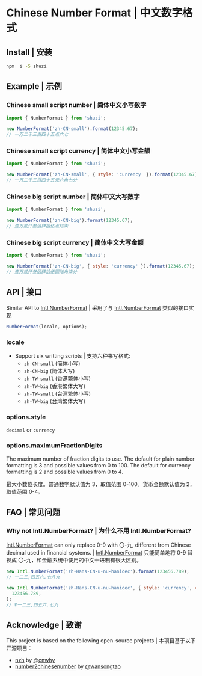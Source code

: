 # Chinese Number Format | 中文数字格式

## Install | 安装

```bash
npm  i -S shuzi
```

## Example | 示例

### Chinese small script number | 简体中文小写数字

```js
import { NumberFormat } from 'shuzi';

new NumberFormat('zh-CN-small').format(12345.67);
// 一万二千三百四十五点六七
```

### Chinese small script currency | 简体中文小写金额

```js
import { NumberFormat } from 'shuzi';

new NumberFormat('zh-CN-small', { style: 'currency' }).format(12345.67);
// 一万二千三百四十五元六角七分
```

### Chinese big script number | 简体中文大写数字

```js
import { NumberFormat } from 'shuzi';

new NumberFormat('zh-CN-big').format(12345.67);
// 壹万贰仟叁佰肆拾伍点陆柒
```

### Chinese big script currency | 简体中文大写金额

```js
import { NumberFormat } from 'shuzi';

new NumberFormat('zh-CN-big', { style: 'currency' }).format(12345.67);
// 壹万贰仟叁佰肆拾伍圆陆角柒分
```

## API | 接口

Similar API to [Intl.NumberFormat] | 采用了与 [Intl.NumberFormat] 类似的接口实现

```ts
NumberFormat(locale, options);
```

### locale

- Support six writting scripts | 支持六种书写格式:
  - `zh-CN-small` (简体小写)
  - `zh-CN-big` (简体大写)
  - `zh-TW-small` (香港繁体小写)
  - `zh-TW-big` (香港繁体大写)
  - `zh-TW-small` (台湾繁体小写)
  - `zh-TW-big` (台湾繁体大写)

### options.style

`decimal` or `currency`

### options.maximumFractionDigits

The maximum number of fraction digits to use. The default for plain number formatting is 3 and
possible values from 0 to 100. The default for currency formatting is 2 and possible values from 0
to 4.

最大小数位长度。普通数字默认值为 3，取值范围 0-100。货币金额默认值为 2，取值范围 0-4。

## FAQ | 常见问题

### Why not Intl.NumberFormat? | 为什么不用 Intl.NumberFormat?

[Intl.NumberFormat] can only replace 0-9 with 〇-九, different from Chinese decimal used in financial
systems. | [Intl.NumberFormat] 只能简单地将 0-9 替换成 〇-九，和金融系统中使用的中文十进制有很大区别。

```js
new Intl.NumberFormat('zh-Hans-CN-u-nu-hanidec').format(123456.789);
// 一二三,四五六.七八九

new Intl.NumberFormat('zh-Hans-CN-u-nu-hanidec', { style: 'currency', currency: 'CNY' }).format(
  123456.789,
);
// ¥一二三,四五六.七九
```

## Acknowledge | 致谢

This project is based on the following open-source projects | 本项目基于以下开源项目：

- [nzh](https://github.com/cnwhy/nzh) by [@cnwhy](https://github.com/cnwhy)
- [number2chinesenumber](https://github.com/wansongtao/chinese-number) by [@wansongtao](https://github.com/wansongtao)

[Intl.NumberFormat]: https://developer.mozilla.org/docs/Web/JavaScript/Reference/Global_Objects/Intl/NumberFormat
